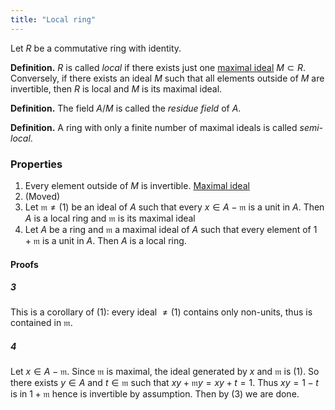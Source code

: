 ```yaml
---
title: "Local ring"
---
```


Let $R$ be a commutative ring with identity.

**Definition.** $R$ is called _local_ if there exists just one [maximal ideal](<notes/ntpy/Definitions/Ring theory/Maximal ideal.md>) $M\subset R$. Conversely, if there exists an ideal $M$ such that all elements outside of $M$ are invertible, then $R$ is local and $M$ is its maximal ideal.

**Definition.** The field $A/M$ is called the _residue field_ of $A$.

**Definition.** A ring with only a finite number of maximal ideals is called _semi-local_.

### Properties
1. Every element outside of $M$ is invertible. [Maximal ideal](<notes/ntpy/Definitions/Ring theory/Maximal ideal.md>)
2. (Moved)
3. Let $\mathfrak{m}\neq (1)$ be an ideal of $A$ such that every $x\in A-\mathfrak{m}$ is a unit in $A$. Then $A$ is a local ring and $\mathfrak{m}$ is its maximal ideal
4. Let $A$ be a ring and $\mathfrak{m}$ a maximal ideal of $A$ such that every element of $1+\mathfrak{m}$ is a unit in $A$. Then $A$ is a local ring.
#### Proofs
##### 3
This is a corollary of (1): every ideal $\neq (1)$ contains only non-units, thus is contained in $\mathfrak{m}$.
##### 4
Let $x\in A-\mathfrak{m}$. Since $\mathfrak{m}$ is maximal, the ideal generated by $x$ and $\mathfrak{m}$ is $(1)$. So there exists $y\in A$ and $t\in\mathfrak{m}$ such that $xy+\mathfrak{m}y=xy+t=1$. Thus $xy=1-t$ is in $1+\mathfrak{m}$ hence is invertible by assumption. Then by (3) we are done.

